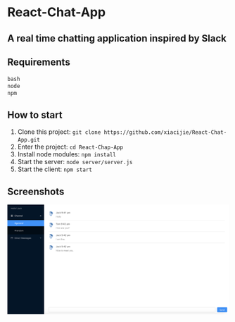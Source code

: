 
# React-Chat-App
A real time chatting application inspired by Slack
---------------------------------------------


Requirements
------------
```
bash
node
npm
```

How to start
------------
1. Clone this project: `git clone https://github.com/xiacijie/React-Chat-App.git`
2. Enter the project: `cd React-Chap-App`
3. Install node modules: `npm install`
4. Start the server: `node server/server.js`
5. Start the client: `npm start`

Screenshots
-----------


![alt text](./resource/demo.png)

